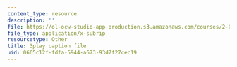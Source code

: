 ```yaml
---
content_type: resource
description: ''
file: https://ol-ocw-studio-app-production.s3.amazonaws.com/courses/2-003sc-engineering-dynamics-fall-2011/0665c12ffdfa5944a67393d7f27cec19_d00XI_UTKQo.vtt
file_type: application/x-subrip
resourcetype: Other
title: 3play caption file
uid: 0665c12f-fdfa-5944-a673-93d7f27cec19
---
```

